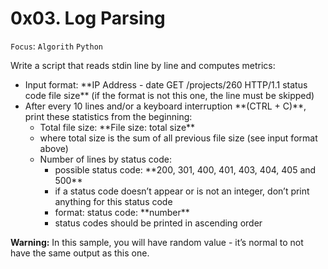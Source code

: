 # 0x03. Log Parsing

`Focus`: `Algorith` `Python`

Write a script that reads stdin line by line and computes metrics:

<ul><li>Input format: **IP Address - date GET /projects/260 HTTP/1.1 status code file size** (if the format is not this one, the line must be skipped)</li>
<li>After every 10 lines and/or a keyboard interruption **(CTRL + C)**, print these statistics from the beginning:
<ul><li>Total file size: **File size: total size**</li>
<li>where total size is the sum of all previous file size (see input format above)</li>
<li>Number of lines by status code:
<ul><li>possible status code: **200, 301, 400, 401, 403, 404, 405 and 500**</li>
<li>if a status code doesn’t appear or is not an integer, don’t print anything for this status code</li>
<li>format: status code: **number**</li>
<li>status codes should be printed in ascending order</li></ul></li></ul></li></ul>

**Warning:** In this sample, you will have random value - it’s normal to not have the same output as this one.

